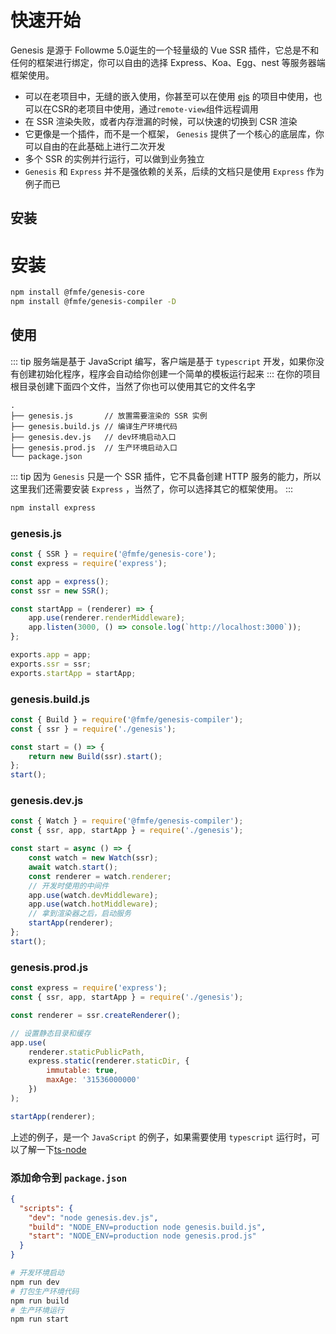 # 快速开始
Genesis 是源于 Followme 5.0诞生的一个轻量级的 Vue SSR 插件，它总是不和任何的框架进行绑定，你可以自由的选择 Express、Koa、Egg、nest 等服务器端框架使用。
- 可以在老项目中，无缝的嵌入使用，你甚至可以在使用 [ejs](https://github.com/mde/ejs) 的项目中使用，也可以在CSR的老项目中使用，通过`remote-view`组件远程调用
- 在 SSR 渲染失败，或者内存泄漏的时候，可以快速的切换到 CSR 渲染
- 它更像是一个插件，而不是一个框架， `Genesis` 提供了一个核心的底层库，你可以自由的在此基础上进行二次开发
- 多个 SSR 的实例并行运行，可以做到业务独立
- `Genesis` 和 `Express` 并不是强依赖的关系，后续的文档只是使用 `Express` 作为例子而已

## 安装
# 安装
```bash
npm install @fmfe/genesis-core
npm install @fmfe/genesis-compiler -D
```
## 使用
::: tip 
服务端是基于 JavaScript 编写，客户端是基于 `typescript` 开发，如果你没有创建初始化程序，程序会自动给你创建一个简单的模板运行起来
:::
在你的项目根目录创建下面四个文件，当然了你也可以使用其它的文件名字
```
.
├── genesis.js       // 放置需要渲染的 SSR 实例
├── genesis.build.js // 编译生产环境代码
├── genesis.dev.js   // dev环境启动入口
├── genesis.prod.js  // 生产环境启动入口
└── package.json
```
::: tip 
因为 `Genesis` 只是一个 SSR 插件，它不具备创建 HTTP 服务的能力，所以这里我们还需要安装 `Express` ，当然了，你可以选择其它的框架使用。
:::
```bash
npm install express
```
### genesis.js
```javascript
const { SSR } = require('@fmfe/genesis-core');
const express = require('express');

const app = express();
const ssr = new SSR();

const startApp = (renderer) => {
    app.use(renderer.renderMiddleware);
    app.listen(3000, () => console.log(`http://localhost:3000`));
};

exports.app = app;
exports.ssr = ssr;
exports.startApp = startApp;
```
### genesis.build.js
```javascript
const { Build } = require('@fmfe/genesis-compiler');
const { ssr } = require('./genesis');

const start = () => {
    return new Build(ssr).start();
};
start();
```
### genesis.dev.js
```javascript
const { Watch } = require('@fmfe/genesis-compiler');
const { ssr, app, startApp } = require('./genesis');

const start = async () => {
    const watch = new Watch(ssr);
    await watch.start();
    const renderer = watch.renderer;
    // 开发时使用的中间件
    app.use(watch.devMiddleware);
    app.use(watch.hotMiddleware);
    // 拿到渲染器之后，启动服务
    startApp(renderer);
};
start();
```
### genesis.prod.js
```javascript
const express = require('express');
const { ssr, app, startApp } = require('./genesis');

const renderer = ssr.createRenderer();

// 设置静态目录和缓存
app.use(
    renderer.staticPublicPath,
    express.static(renderer.staticDir, {
        immutable: true,
        maxAge: '31536000000'
    })
);

startApp(renderer);

```
上述的例子，是一个 `JavaScript` 的例子，如果需要使用 `typescript` 运行时，可以了解一下[ts-node](https://github.com/TypeStrong/ts-node)   
### 添加命令到 `package.json`
```json
{
  "scripts": {
    "dev": "node genesis.dev.js",
    "build": "NODE_ENV=production node genesis.build.js",
    "start": "NODE_ENV=production node genesis.prod.js"
  }
}
```
```bash
# 开发环境启动
npm run dev
# 打包生产环境代码
npm run build
# 生产环境运行
npm run start
```
